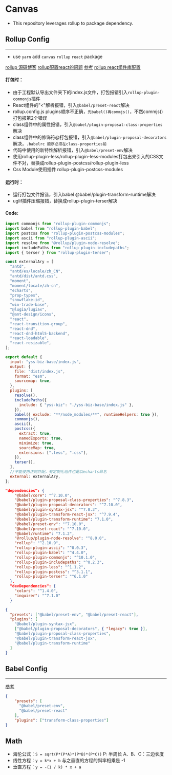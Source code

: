 # Canvas

- This repository leverages rollup to package dependency.

## Rollup Config
---------
- use `yarn` add `canvas` `rollup` `react` package

[rollup 源码博客](https://www.cnblogs.com/xiaoyuxy/p/12574632.html)
[rollup配置react的问题](https://zhuanlan.zhihu.com/p/158923027)
[参考](http://www.geekschool.org/2020/07/09/6309.html)
[rollup react组件库配置](https://www.it610.com/article/1297425445276426240.htm)

#### 打包时：

- 由于工程默认导出文件夹下的index.js文件，打包报错引入`rollup-plugin-commonjs`插件
- React组件的"<"解析报错，引入`@babel/preset-react`解决
- rollup.config.js plugins顺序不正确，`先babel()再commjs()`，不然commjs()打包报第2个错误
- class组件中的属性报错，引入`@babel/plugin-proposal-class-properties`解决
- class组件中的修饰符@打包报错，引入`@babel/plugin-proposal-decorators`解决，`.babelrc 顺序必须在class-properties前`
- 代码中使用的新特性解析报错，引入`@babel/preset-env`解决
- 使用rollup-plugin-less/rollup-plugin-less-modules打包出来引入的CSS文件不对，替换成rollup-plugin-postcss/rollup-plugin-less
- Css Module使用插件 rollup-plugin-postcss-modules

#### 运行时：

- 运行打包文件报错，引入babel @babel/plugin-transform-runtime解决
- uglif插件压缩报错，替换成rollup-plugin-terser解决

#### Code:

```js config
import commonjs from "rollup-plugin-commonjs";
import babel from "rollup-plugin-babel";
import postcss from "rollup-plugin-postcss-modules";
import ascii from "rollup-plugin-ascii";
import resolve from "@rollup/plugin-node-resolve";
import includePaths from "rollup-plugin-includepaths";
import { terser } from "rollup-plugin-terser";

const externalAry = [
  "antd",
  "antd/es/locale/zh_CN",
  "antd/dist/antd.css",
  "moment",
  "moment/locale/zh-cn",
  "echarts",
  "prop-types",
  "snowflake-id",
  "win-trade-base",
  "@lugia/lugiax",
  "@ant-design/icons",
  "react",
  "react-transition-group",
  "react-dnd",
  "react-dnd-html5-backend",
  "react-loadable",
  "react-resizable",
];

export default {
  input: "yss-biz-base/index.js",
  output: {
    file: "dist/index.js",
    format: "esm",
    sourcemap: true,
  },
  plugins: [
    resolve(),
    includePaths({
      include: { "yss-biz": "./yss-biz-base/index.js" },
    }),
    babel({ exclude: "**/node_modules/**", runtimeHelpers: true }),
    commonjs(),
    ascii(),
    postcss({
      extract: true,
      namedExports: true,
      minimize: true,
      sourceMap: true,
      extensions: [".less", ".css"],
    }),
    terser(),
  ],
  //不能使用正则匹配，有定制化组件也是以echarts命名
  external: externalAry,
};
```

```json package.json
"dependencies": {
    "@babel/core": "^7.10.0",
    "@babel/plugin-proposal-class-properties": "^7.8.3",
    "@babel/plugin-proposal-decorators": "^7.10.0",
    "@babel/plugin-syntax-jsx": "^7.8.3",
    "@babel/plugin-transform-react-jsx": "^7.9.4",
    "@babel/plugin-transform-runtime": "7.1.0",
    "@babel/preset-env": "^7.10.0",
    "@babel/preset-react": "^7.10.0",
    "@babel/runtime": "7.1.2",
    "@rollup/plugin-node-resolve": "^8.0.0",
    "rollup": "^2.10.9",
    "rollup-plugin-ascii": "^0.0.3",
    "rollup-plugin-babel": "^4.4.0",
    "rollup-plugin-commonjs": "^10.1.0",
    "rollup-plugin-includepaths": "^0.2.3",
    "rollup-plugin-less": "^1.1.2",
    "rollup-plugin-postcss": "^3.1.1",
    "rollup-plugin-terser": "^6.1.0"
  },
  "devDependencies": {
    "colors": "^1.4.0",
    "inquirer": "^7.1.0"
  }
```

```json
{
  "presets": ["@babel/preset-env", "@babel/preset-react"],
  "plugins": [
    "@babel/plugin-syntax-jsx",
    ["@babel/plugin-proposal-decorators", { "legacy": true }],
    "@babel/plugin-proposal-class-properties",
    "@babel/plugin-transform-react-jsx",
    "@babel/plugin-transform-runtime"
  ]
}
```

## Babel Config
---------

[参考](https://www.cnblogs.com/bai1218/p/12392180.html)

```json .babelrc
{
    "presets": [
      "@babel/preset-env", 
      "@babel/preset-react"
    ],
    "plugins": ["transform-class-properties"]
}

```

## Math

- 海伦公式：`S = sqrt(P*(P*A)*(P*B)*(P*C))` P: 半周长 A、B、C：三边长度
- 线性方程：`y = k*x + b` 与之垂直的方程的斜率相乘是 -1 
- 垂直方程：`y = -(1 / k) * x + a`